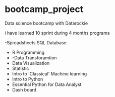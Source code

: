 # bootcamp_project
Data science bootcamp with Datarockie

i have learned 10 sprint during 4 months programs

-Spreadsheets
SQL Database
- R Programming
- -Data Transforamtion
- Data Visualization
- Statistic
- Intro to 'Classical' Machine learning
- Intro to Python
- Essential Python for Data Analyst
- Dash board
